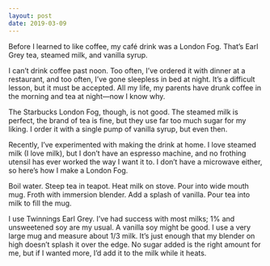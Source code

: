 ```yaml
---
layout: post
date: 2019-03-09
---
```


Before I learned to like coffee, my café drink was a London Fog. That’s Earl Grey tea, steamed milk, and vanilla syrup. 

I can’t drink coffee past noon. Too often, I’ve ordered it with dinner at a restaurant, and too often, I’ve gone sleepless in bed at night. It’s a difficult lesson, but it must be accepted. All my life, my parents have drunk coffee in the morning and tea at night—now I know why. 

The Starbucks London Fog, though, is not good. The steamed milk is perfect, the brand of tea is fine, but they use far too much sugar for my liking. I order it with a single pump of vanilla syrup, but even then. 

Recently, I’ve experimented with making the drink at home. I love steamed milk (I love milk), but I don’t have an espresso machine, and no frothing utensil has ever worked the way I want it to. I don’t have a microwave either, so here’s how I make a London Fog. 

Boil water. Steep tea in teapot. Heat milk on stove. Pour into wide mouth mug. Froth with immersion blender. Add a splash of vanilla. Pour tea into milk to fill the mug.

I use Twinnings Earl Grey. I’ve had success with most milks; 1% and unsweetened soy are my usual. A vanilla soy might be good. I use a very large mug and measure about 1/3 milk. It’s just enough that my blender on high doesn’t splash it over the edge. No sugar added is the right amount for me, but if I wanted more, I’d add it to the milk while it heats. 
